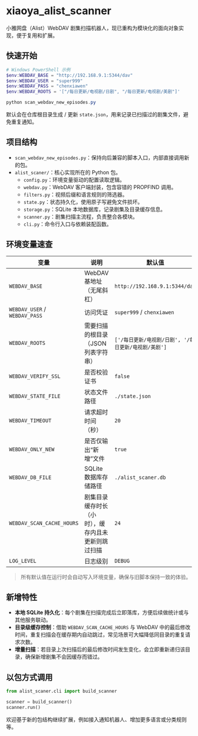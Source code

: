 # xiaoya_alist_scanner

小雅网盘（Alist）WebDAV 剧集扫描机器人，现已重构为模块化的面向对象实现，便于复用和扩展。

## 快速开始

```powershell
# Windows PowerShell 示例
$env:WEBDAV_BASE = "http://192.168.9.1:5344/dav"
$env:WEBDAV_USER = "super999"
$env:WEBDAV_PASS = "chenxiawen"
$env:WEBDAV_ROOTS = '["/每日更新/电视剧/日剧", "/每日更新/电视剧/美剧"]'

python scan_webdav_new_episodes.py
```

默认会在仓库根目录生成 / 更新 `state.json`，用来记录已扫描过的剧集文件，避免重复通知。

## 项目结构

- `scan_webdav_new_episodes.py`：保持向后兼容的脚本入口，内部直接调用新的包。  
- `alist_scaner/`：核心实现所在的 Python 包。
	- `config.py`：环境变量驱动的配置读取逻辑。
	- `webdav.py`：WebDAV 客户端封装，包含容错的 PROPFIND 调用。
	- `filters.py`：视频后缀和语言规则的筛选器。
	- `state.py`：状态持久化，使用原子写避免文件损坏。
	- `storage.py`：SQLite 本地数据库，记录剧集及目录缓存信息。
	- `scanner.py`：剧集扫描主流程，负责整合各模块。
	- `cli.py`：命令行入口与依赖装配函数。

## 环境变量速查

| 变量 | 说明 | 默认值 |
| --- | --- | --- |
| `WEBDAV_BASE` | WebDAV 基地址（无尾斜杠） | `http://192.168.9.1:5344/dav` |
| `WEBDAV_USER` / `WEBDAV_PASS` | 访问凭证 | `super999` / `chenxiawen` |
| `WEBDAV_ROOTS` | 需要扫描的根目录（JSON 列表字符串） | `['/每日更新/电视剧/日剧', '/每日更新/电视剧/美剧']` |
| `WEBDAV_VERIFY_SSL` | 是否校验证书 | `false` |
| `WEBDAV_STATE_FILE` | 状态文件路径 | `./state.json` |
| `WEBDAV_TIMEOUT` | 请求超时时间（秒） | `20` |
| `WEBDAV_ONLY_NEW` | 是否仅输出“新增”文件 | `true` |
| `WEBDAV_DB_FILE` | SQLite 数据库存储路径 | `./alist_scaner.db` |
| `WEBDAV_SCAN_CACHE_HOURS` | 剧集目录缓存时长（小时），缓存内且未更新则跳过扫描 | `24` |
| `LOG_LEVEL` | 日志级别 | `DEBUG` |

> 所有默认值在运行时会自动写入环境变量，确保与旧脚本保持一致的体验。

## 新增特性

- **本地 SQLite 持久化**：每个剧集在扫描完成后立即落库，方便后续做统计或与其他服务联动。
- **目录级缓存控制**：借助 `WEBDAV_SCAN_CACHE_HOURS` 与 WebDAV 中的最后修改时间，重复扫描会在缓存期内自动跳过，常见场景可大幅降低同目录的重复请求次数。
- **增量扫描**：若目录上次扫描后的最后修改时间发生变化，会立即重新递归该目录，确保新增剧集不会因缓存而错过。

## 以包方式调用

```python
from alist_scaner.cli import build_scanner

scanner = build_scanner()
scanner.run()
```

欢迎基于新的包结构继续扩展，例如接入通知机器人、增加更多语言或分类规则等。
